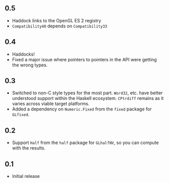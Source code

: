 0.5
---
* Haddock links to the OpenGL ES 2 registry
* `Compatibility40` depends on `Compatibility33`

0.4
---
* Haddocks!
* Fixed a major issue where pointers to pointers in the API were getting the wrong types.

0.3
---
* Switched to non-C style types for the most part. `Word32`, etc. have better understood support within the Haskell ecosystem. `CPtrdiff` remains as it varies across viable target platforms.
* Added a dependency on `Numeric.Fixed` from the `fixed` package for `GLfixed`.

0.2
---
* Support `Half` from the `half` package for `GLhalfNV`, so you can compute with the results.

0.1
---
* Initial release
